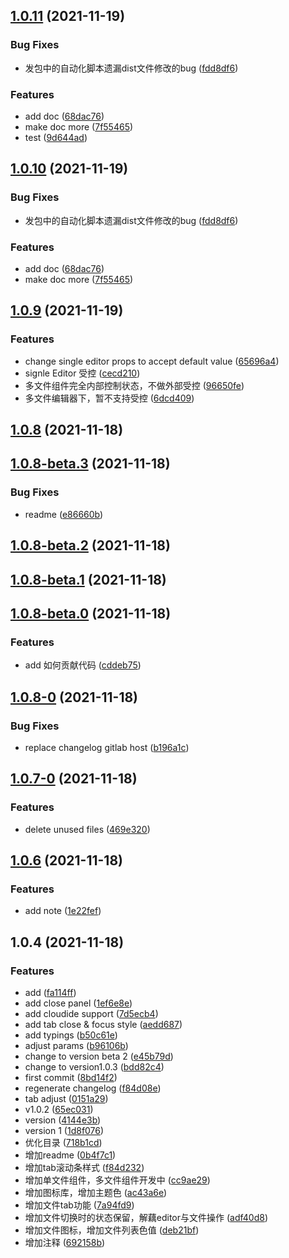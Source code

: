 ## [1.0.11](https://g.hz.netease.com/cloudmusic-frontend/independent/monaco-editor-playground/compare/v1.0.9...v1.0.11) (2021-11-19)


### Bug Fixes

* 发包中的自动化脚本遗漏dist文件修改的bug ([fdd8df6](https://g.hz.netease.com/cloudmusic-frontend/independent/monaco-editor-playground/commits/fdd8df67679df4b18addbbb44b7460eaa128ebd0))


### Features

* add doc ([68dac76](https://g.hz.netease.com/cloudmusic-frontend/independent/monaco-editor-playground/commits/68dac76659a921c64b9e0f2aad98bb53eadd9a3c))
* make doc more ([7f55465](https://g.hz.netease.com/cloudmusic-frontend/independent/monaco-editor-playground/commits/7f55465a3ce65ec867d5450af02887e2df3235bb))
* test ([9d644ad](https://g.hz.netease.com/cloudmusic-frontend/independent/monaco-editor-playground/commits/9d644ad6a614bf2af65f3aebb2db4ab9180d6d83))



## [1.0.10](https://g.hz.netease.com/cloudmusic-frontend/independent/monaco-editor-playground/compare/v1.0.9...v1.0.10) (2021-11-19)


### Bug Fixes

* 发包中的自动化脚本遗漏dist文件修改的bug ([fdd8df6](https://g.hz.netease.com/cloudmusic-frontend/independent/monaco-editor-playground/commits/fdd8df67679df4b18addbbb44b7460eaa128ebd0))


### Features

* add doc ([68dac76](https://g.hz.netease.com/cloudmusic-frontend/independent/monaco-editor-playground/commits/68dac76659a921c64b9e0f2aad98bb53eadd9a3c))
* make doc more ([7f55465](https://g.hz.netease.com/cloudmusic-frontend/independent/monaco-editor-playground/commits/7f55465a3ce65ec867d5450af02887e2df3235bb))



## [1.0.9](https://g.hz.netease.com/cloudmusic-frontend/independent/monaco-editor-playground/compare/v1.0.8...v1.0.9) (2021-11-19)


### Features

* change single editor props to accept default value ([65696a4](https://g.hz.netease.com/cloudmusic-frontend/independent/monaco-editor-playground/commits/65696a4265cfb81ee5b60cc43a974e7dcab17452))
* signle Editor 受控 ([cecd210](https://g.hz.netease.com/cloudmusic-frontend/independent/monaco-editor-playground/commits/cecd210d87eef9916737d4a0b4f867802d5b7a48))
* 多文件组件完全内部控制状态，不做外部受控 ([96650fe](https://g.hz.netease.com/cloudmusic-frontend/independent/monaco-editor-playground/commits/96650fe80719595db883edfc9690bd70417588fe))
* 多文件编辑器下，暂不支持受控 ([6dcd409](https://g.hz.netease.com/cloudmusic-frontend/independent/monaco-editor-playground/commits/6dcd4097d3eb1bf788a3278bc7aff809778a192a))



## [1.0.8](https://g.hz.netease.com/cloudmusic-frontend/independent/monaco-editor-playground/compare/v1.0.8-beta.3...v1.0.8) (2021-11-18)



## [1.0.8-beta.3](https://g.hz.netease.com/cloudmusic-frontend/independent/monaco-editor-playground/compare/v1.0.8-beta.2...v1.0.8-beta.3) (2021-11-18)


### Bug Fixes

* readme ([e86660b](https://g.hz.netease.com/cloudmusic-frontend/independent/monaco-editor-playground/commits/e86660bb8373dcf90ceca206e5edabb0ab411182))



## [1.0.8-beta.2](https://g.hz.netease.com/cloudmusic-frontend/independent/monaco-editor-playground/compare/v1.0.8-beta.1...v1.0.8-beta.2) (2021-11-18)



## [1.0.8-beta.1](https://g.hz.netease.com/cloudmusic-frontend/independent/monaco-editor-playground/compare/v1.0.8-beta.0...v1.0.8-beta.1) (2021-11-18)



## [1.0.8-beta.0](https://g.hz.netease.com/cloudmusic-frontend/independent/monaco-editor-playground/compare/v1.0.8-0...v1.0.8-beta.0) (2021-11-18)


### Features

* add 如何贡献代码 ([cddeb75](https://g.hz.netease.com/cloudmusic-frontend/independent/monaco-editor-playground/commits/cddeb750cea5d864713e29b60c5dd5c42932d6f7))



## [1.0.8-0](https://g.hz.netease.com/cloudmusic-frontend/independent/monaco-editor-playground/compare/v1.0.7-0...v1.0.8-0) (2021-11-18)


### Bug Fixes

* replace changelog gitlab host ([b196a1c](https://g.hz.netease.com/cloudmusic-frontend/independent/monaco-editor-playground/commits/b196a1cac69506d559a04cac371030629d73507e))



## [1.0.7-0](https://g.hz.netease.com/cloudmusic-frontend/independent/monaco-editor-playground/compare/v1.0.6...v1.0.7-0) (2021-11-18)


### Features

* delete unused files ([469e320](https://g.hz.netease.com/cloudmusic-frontend/independent/monaco-editor-playground/commits/469e32027378bc646281f85edfaed91dd66e3fb4))



## [1.0.6](https://g.hz.netease.com/cloudmusic-frontend/independent/monaco-editor-playground/compare/v1.0.5...v1.0.6) (2021-11-18)


### Features

* add note ([1e22fef](https://g.hz.netease.com/cloudmusic-frontend/independent/monaco-editor-playground/commits/1e22fef68a919bd80ba38219ed592c49c758171c))



## 1.0.4 (2021-11-18)


### Features

* add ([fa114ff](https://g.hz.netease.com/cloudmusic-frontend/independent/monaco-editor-playground/commits/fa114ffff10ac600eaa0b4438939184058a33348))
* add close panel ([1ef6e8e](https://g.hz.netease.com/cloudmusic-frontend/independent/monaco-editor-playground/commits/1ef6e8ef9437d541f08ea89a03e8ed22b8af058b))
* add cloudide support ([7d5ecb4](https://g.hz.netease.com/cloudmusic-frontend/independent/monaco-editor-playground/commits/7d5ecb4915600a3a2429922715ed983c203835c9))
* add tab close & focus style ([aedd687](https://g.hz.netease.com/cloudmusic-frontend/independent/monaco-editor-playground/commits/aedd687f28c33dfbbaa0982cc3f3c0c204f1002e))
* add typings ([b50c61e](https://g.hz.netease.com/cloudmusic-frontend/independent/monaco-editor-playground/commits/b50c61e56375fc26a4b35572b898276dae4cd369))
* adjust params ([b96106b](https://g.hz.netease.com/cloudmusic-frontend/independent/monaco-editor-playground/commits/b96106b71ad8b5ebfed8ee46c9a960a9c3d3e8cc))
* change to version beta 2 ([e45b79d](https://g.hz.netease.com/cloudmusic-frontend/independent/monaco-editor-playground/commits/e45b79df9e26460798e36db14866cf641ce74216))
* change to version1.0.3 ([bdd82c4](https://g.hz.netease.com/cloudmusic-frontend/independent/monaco-editor-playground/commits/bdd82c4dec82b9c6fea80723f8fd09bb8124ff82))
* first commit ([8bd14f2](https://g.hz.netease.com/cloudmusic-frontend/independent/monaco-editor-playground/commits/8bd14f21f4693e4660a9601ce1ec1b8b73b5422a))
* regenerate changelog ([f84d08e](https://g.hz.netease.com/cloudmusic-frontend/independent/monaco-editor-playground/commits/f84d08e3eb112bb07f0dd0399e4cb0360f26714d))
* tab adjust ([0151a29](https://g.hz.netease.com/cloudmusic-frontend/independent/monaco-editor-playground/commits/0151a29b8c9a889d51cda109cd5fd8df37946101))
* v1.0.2 ([65ec031](https://g.hz.netease.com/cloudmusic-frontend/independent/monaco-editor-playground/commits/65ec0311d3e951c799604d40f6e43c15813b91ea))
* version ([4144e3b](https://g.hz.netease.com/cloudmusic-frontend/independent/monaco-editor-playground/commits/4144e3b28c8cb3ea60c49ec1c143d19c0ec49636))
* version 1 ([1d8f076](https://g.hz.netease.com/cloudmusic-frontend/independent/monaco-editor-playground/commits/1d8f07668eb49a77221742752ac777843b38b053))
* 优化目录 ([718b1cd](https://g.hz.netease.com/cloudmusic-frontend/independent/monaco-editor-playground/commits/718b1cd161b122bfa7751a36de433ef33ec1bccd))
* 增加readme ([0b4f7c1](https://g.hz.netease.com/cloudmusic-frontend/independent/monaco-editor-playground/commits/0b4f7c188b9ebe57917080baa42b0061eef29fd3))
* 增加tab滚动条样式 ([f84d232](https://g.hz.netease.com/cloudmusic-frontend/independent/monaco-editor-playground/commits/f84d232d431fd6f3952bf9c30714076f2f6c4316))
* 增加单文件组件，多文件组件开发中 ([cc9ae29](https://g.hz.netease.com/cloudmusic-frontend/independent/monaco-editor-playground/commits/cc9ae29ad8bc172fe9c188afe26c55a0f2ae701e))
* 增加图标库，增加主题色 ([ac43a6e](https://g.hz.netease.com/cloudmusic-frontend/independent/monaco-editor-playground/commits/ac43a6ef6dddc6e98f03f9f98ecbd961dac024bd))
* 增加文件tab功能 ([7a94fd9](https://g.hz.netease.com/cloudmusic-frontend/independent/monaco-editor-playground/commits/7a94fd9ac520f70a291365218450366fa81c9780))
* 增加文件切换时的状态保留，解藕editor与文件操作 ([adf40d8](https://g.hz.netease.com/cloudmusic-frontend/independent/monaco-editor-playground/commits/adf40d854a2f55fbd69019423a2256bf5ec7b7ec))
* 增加文件图标，增加文件列表色值 ([deb21bf](https://g.hz.netease.com/cloudmusic-frontend/independent/monaco-editor-playground/commits/deb21bf7a9d6afd3e54619ab39d121e9b801febe))
* 增加注释 ([692158b](https://g.hz.netease.com/cloudmusic-frontend/independent/monaco-editor-playground/commits/692158b3f0c62f63de10fb62d2449140050d428a))



